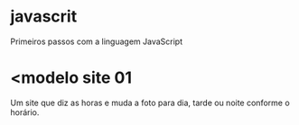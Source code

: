 # javascrit
Primeiros passos com a linguagem JavaScript

# <modelo site 01
Um site que diz as horas e muda a foto para dia, tarde ou noite conforme o horário.
